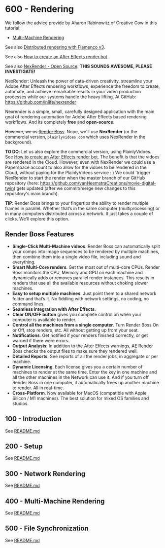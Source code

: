 # 600 - Rendering

We follow the advice provide by Aharon Rabinowitz of Creative Cow in this tutorial:

- [Multi-Machine Rendering](https://www.youtube.com/watch?v=r9uOeiaZOQo)

See also [Distributed rendering with Flamenco v3](https://www.youtube.com/watch?v=shIDWVSTGe4).

See also [How to create an After Effects render bot](https://www.youtube.com/watch?v=-YX9cKUho7o).

See also [NexRender - Open Source](https://www.nexrender.com/). **THIS SOUNDS AWESOME, PLEASE INVESTIGATE!**

NexRender: Unleash the power of data-driven creativity, streamline your Adobe After Effects rendering workflows, experience the freedom to create, automate, and achieve remarkable results in your video production processes while our systems handle the heavy lifting. At GitHub: https://github.com/inlife/nexrender

Nexrender is a simple, small, carefully designed application with the main goal of rendering automation for Adobe After Effects based rendering workflows. And its completely **free** and **open-source**.

~~However, we us [Render Boss](https://www.kineticportal.com/renderboss/)~~. Nope, we'll use **NexRender** (or the commercial version, ```plainlyvidoes.com``` which uses NexRender in the background).

**TO DO**: Let us also explore the commercial version, using PlainlyVidoes. See [How to create an After Effects render bot](https://www.youtube.com/watch?v=-YX9cKUho7o). The benefit is that the vidoes are rendered in the Cloud. However, even with NexRender we could use a Paperspace account to also allow for the vidoes to be rendered in the Cloud, without paying for the PlainlyVideos service : ) We could 'trigger' NexRender to start the render when the master branch of our GitHub repository (here: https://github.com/vanHeemstraCreations/movie-digital-twin) gets updated (after we commit/merge new changes to this repository's main branch).

**TIP**: Render Boss brings to your fingertips the ability to render multiple frames in parallel. Whether that’s in the same computer (multiprocessing) or in many computers distributed across a network. It just takes a couple of clicks. We'll explore this option.

## Render Boss Features

- **Single-Click Multi-Machine videos**. Render Boss can automatically split your comps into image sequences to be rendered by multiple machines, then combine them into a single video file, including sound and everything.
- **Smart Multi-Core renders**. Get the most out of multi-core CPUs. Render Boss monitors the CPU, Memory and GPU on each machine and dynamically adds or removes parallel render instances. This results in renders that use all the available resources without choking slower machines.
- **Easy to setup multiple machines**. Just point them to a shared network folder and that’s it. No fiddling with network settings, no coding, no command lines.
- **Seamless integration with After Effects**.
- **Clear ON/OFF button** gives you complete control on when your computer is available to render.
- **Control all the machines from a single computer**. Turn Render Boss On or Off, stop renders, etc. All without getting up from your seat.
- **Notifications**. Get notified if your renders finished correctly, or get warned if there were errors.
- **Output Analysis**: In addition to the After Effects warnings, AE Render Boss checks the output files to make sure they rendered well.
- **Detailed Reports**. See reports of all the render jobs, in aggregate or per machine.
- **Dynamic Licensing**. Each license gives you a certain number of machines to render at the same time. Enter the key in one machine and all the other machines in the Network can use it. And if you turn off Render Boss in one computer, it automatically frees up another machine to render. All in real-time.
- **Cross-Platform**. Now available for MacOS (compatible with Apple Silicon / M1 machines). The best solution for mixed OS families and studios.

## 100 - Introduction

See [README.md](./100/README.md)

## 200 - Setup

See [README.md](./200/README.md)

## 300 - Network Rendering

See [README.md](./300/README.md)

## 400 - Multi-Machine Rendering

See [README.md](./400/README.md)

## 500 - File Synchronization

See [README.md](./500/READDME.md)
